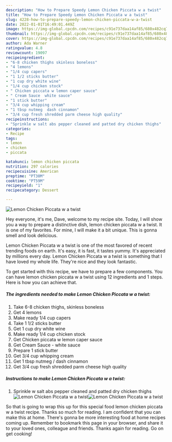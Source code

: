 ```yaml
---
description: "How to Prepare Speedy Lemon Chicken Piccata w a twist"
title: "How to Prepare Speedy Lemon Chicken Piccata w a twist"
slug: 4228-how-to-prepare-speedy-lemon-chicken-piccata-w-a-twist
date: 2022-01-01T16:49:01.449Z
image: https://img-global.cpcdn.com/recipes/c91e737daa14af85/680x482cq70/lemon-chicken-piccata-w-a-twist-recipe-main-photo.jpg
thumbnail: https://img-global.cpcdn.com/recipes/c91e737daa14af85/680x482cq70/lemon-chicken-piccata-w-a-twist-recipe-main-photo.jpg
cover: https://img-global.cpcdn.com/recipes/c91e737daa14af85/680x482cq70/lemon-chicken-piccata-w-a-twist-recipe-main-photo.jpg
author: Ada Warner
ratingvalue: 4.8
reviewcount: 19097
recipeingredient:
- "6-8 chicken thighs skinless boneless"
- "4 lemons"
- "1/4 cup capers"
- "1 1/2 sticks butter"
- "1 cup dry white wine"
- "1/4 cup chicken stock"
- " Chicken piccata w lemon caper sauce"
- " Cream Sauce  white sauce"
- "1 stick butter"
- "3/4 cup whipping cream"
- "1 tbsp nutmeg  dash cinnamon"
- "3/4 cup fresh shredded parm cheese high quality"
recipeinstructions:
- "Sprinkle w salt abs pepper cleaned and patted dry chicken thighs"
categories:
- Recipe
tags:
- lemon
- chicken
- piccata

katakunci: lemon chicken piccata 
nutrition: 297 calories
recipecuisine: American
preptime: "PT30M"
cooktime: "PT59M"
recipeyield: "1"
recipecategory: Dessert

---
```



![Lemon Chicken Piccata w a twist](https://img-global.cpcdn.com/recipes/c91e737daa14af85/680x482cq70/lemon-chicken-piccata-w-a-twist-recipe-main-photo.jpg)

Hey everyone, it's me, Dave, welcome to my recipe site. Today, I will show you a way to prepare a distinctive dish, lemon chicken piccata w a twist. It is one of my favorites. For mine, I will make it a bit unique. This is gonna smell and look delicious.

Lemon Chicken Piccata w a twist is one of the most favored of recent trending foods on earth. It's easy, it is fast, it tastes yummy. It's appreciated by millions every day. Lemon Chicken Piccata w a twist is something that I have loved my whole life. They're nice and they look fantastic.




To get started with this recipe, we have to prepare a few components. You can have lemon chicken piccata w a twist using 12 ingredients and 1 steps. Here is how you can achieve that.

<!--inarticleads1-->

##### The ingredients needed to make Lemon Chicken Piccata w a twist:

1. Take 6-8 chicken thighs, skinless boneless
1. Get 4 lemons
1. Make ready 1/4 cup capers
1. Take 1 1/2 sticks butter
1. Get 1 cup dry white wine
1. Make ready 1/4 cup chicken stock
1. Get  Chicken piccata w lemon caper sauce
1. Get  Cream Sauce - white sauce
1. Prepare 1 stick butter
1. Get 3/4 cup whipping cream
1. Get 1 tbsp nutmeg / dash cinnamon
1. Get 3/4 cup fresh shredded parm cheese high quality




<!--inarticleads2-->

##### Instructions to make Lemon Chicken Piccata w a twist:

1. Sprinkle w salt abs pepper cleaned and patted dry chicken thighs
<img src="//assets-global.cpcdn.com/assets/icons/button_play-2c75c40dde080a61004c1f40b05d8f140eaff45d7e9e6481dc71c63d2e7c4909.png" alt="Lemon Chicken Piccata w a twist"><img src="//assets-global.cpcdn.com/assets/icons/button_play-2c75c40dde080a61004c1f40b05d8f140eaff45d7e9e6481dc71c63d2e7c4909.png" alt="Lemon Chicken Piccata w a twist">



So that is going to wrap this up for this special food lemon chicken piccata w a twist recipe. Thanks so much for reading. I am confident that you can make this at home. There's gonna be more interesting food at home recipes coming up. Remember to bookmark this page in your browser, and share it to your loved ones, colleague and friends. Thanks again for reading. Go on get cooking!
